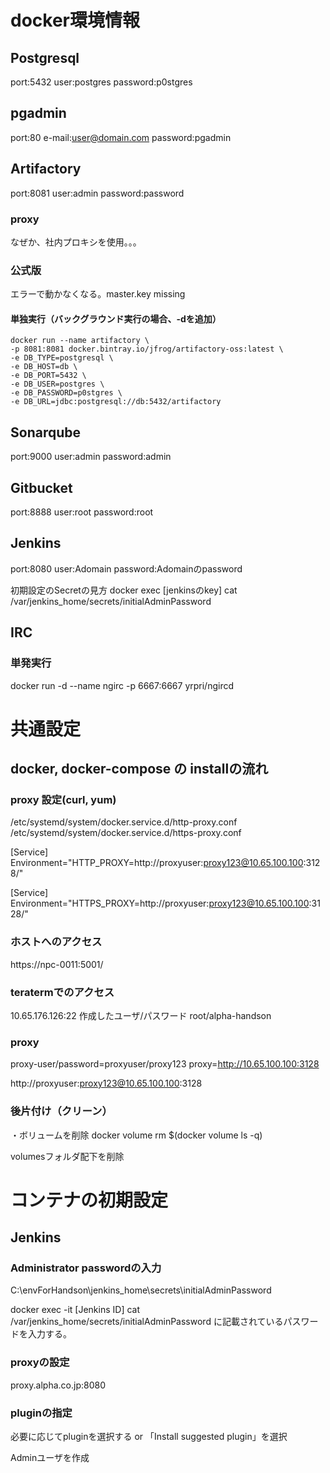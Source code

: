 # docker環境情報

## Postgresql

port:5432
user:postgres
password:p0stgres

## pgadmin

port:80
e-mail:user@domain.com
password:pgadmin

## Artifactory

port:8081
user:admin
password:password

### proxy
なぜか、社内プロキシを使用。。。

### 公式版

エラーで動かなくなる。master.key missing

#### 単独実行（バックグラウンド実行の場合、-dを追加）
```
docker run --name artifactory \
-p 8081:8081 docker.bintray.io/jfrog/artifactory-oss:latest \
-e DB_TYPE=postgresql \
-e DB_HOST=db \
-e DB_PORT=5432 \
-e DB_USER=postgres \
-e DB_PASSWORD=p0stgres \
-e DB_URL=jdbc:postgresql://db:5432/artifactory
```

## Sonarqube

port:9000
user:admin
password:admin

## Gitbucket

port:8888
user:root
password:root

## Jenkins

port:8080
user:Adomain
password:Adomainのpassword

初期設定のSecretの見方
docker exec [jenkinsのkey] cat /var/jenkins_home/secrets/initialAdminPassword

## IRC

### 単発実行
docker run -d --name ngirc -p 6667:6667  yrpri/ngircd


# 共通設定

## docker, docker-compose の installの流れ

### proxy 設定(curl, yum)
  /etc/systemd/system/docker.service.d/http-proxy.conf
  /etc/systemd/system/docker.service.d/https-proxy.conf

[Service]
Environment="HTTP_PROXY=http://proxyuser:proxy123@10.65.100.100:3128/"

[Service]
Environment="HTTPS_PROXY=http://proxyuser:proxy123@10.65.100.100:3128/"


### ホストへのアクセス
https://npc-0011:5001/

### teratermでのアクセス
10.65.176.126:22
作成したユーザ/パスワード
root/alpha-handson


### proxy
proxy-user/password=proxyuser/proxy123
proxy=http://10.65.100.100:3128

http://proxyuser:proxy123@10.65.100.100:3128
### 後片付け（クリーン）
・ボリュームを削除
docker volume rm $(docker volume ls -q)

volumesフォルダ配下を削除


# コンテナの初期設定

## Jenkins

### Administrator passwordの入力

C:\envForHandson\jenkins_home\secrets\initialAdminPassword

docker exec -it [Jenkins ID] cat /var/jenkins_home/secrets/initialAdminPassword
に記載されているパスワードを入力する。

### proxyの設定

proxy.alpha.co.jp:8080

### pluginの指定

必要に応じてpluginを選択する or
「Install suggested plugin」を選択

Adminユーザを作成


